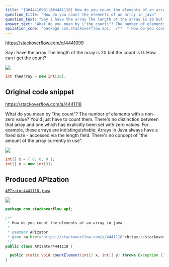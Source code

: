 ```yaml
---
title: "[Q#4441099][A#4441118] How do you count the elements of an array in java"
question_title: "How do you count the elements of an array in java"
question_text: "Say i have the array The length of the array is 20 but the count is 0. How can i get the count?"
answer_text: "What do you mean by \"the count\"? The number of elements with a non-zero value? You'd just have to count them. There's no distinction between that array and one which has explicitly been set with zero values. For example, these arrays are indistinguishable: Arrays in Java always have a fixed size - accessed via the length field. There's no concept of \"the amount of the array currently in use\"."
apization_code: "package com.stackoverflow.api;  /**  * How do you count the elements of an array in java  *  * @author APIzator  * @see <a href=\"https://stackoverflow.com/a/4441118\">https://stackoverflow.com/a/4441118</a>  */ public class APIzator4441118 {    public static void countElement(int[] x, int[] y) throws Exception {} }"
---
```


https://stackoverflow.com/q/4441099

Say i have the array
The length of the array is 20 but the count is 0. How can i get the count?


<div class="code-logo"><img src="/stackoverflow.png" /></div>

```java
int theArray = new int[20];
```


## Original code snippet

https://stackoverflow.com/a/4441118

What do you mean by &quot;the count&quot;? The number of elements with a non-zero value? You&#x27;d just have to count them.
There&#x27;s no distinction between that array and one which has explicitly been set with zero values. For example, these arrays are indistinguishable:
Arrays in Java always have a fixed size - accessed via the length field. There&#x27;s no concept of &quot;the amount of the array currently in use&quot;.

<div class="code-logo"><img src="/stackoverflow.png" /></div>

```java
int[] x = { 0, 0, 0 };
int[] y = new int[3];
```

## Produced APIzation

[`APIzator4441118.java`](https://github.com/blind-papers/apization-temp-data/raw/main/search/APIzator4441118.java)

<div class="code-logo"><img src="/apizator.png" /></div>

```java
package com.stackoverflow.api;

/**
 * How do you count the elements of an array in java
 *
 * @author APIzator
 * @see <a href="https://stackoverflow.com/a/4441118">https://stackoverflow.com/a/4441118</a>
 */
public class APIzator4441118 {

  public static void countElement(int[] x, int[] y) throws Exception {}
}

```